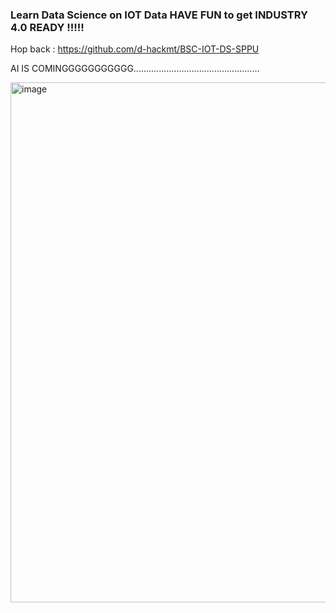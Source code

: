 
### Learn Data Science on IOT Data HAVE FUN to get INDUSTRY 4.0 READY !!!!!

Hop back : https://github.com/d-hackmt/BSC-IOT-DS-SPPU

AI IS COMINGGGGGGGGGGG..................................................

<img width="1216" height="832" alt="image" src="https://github.com/user-attachments/assets/8acc473d-520c-4734-94be-ba098a05094b" />


